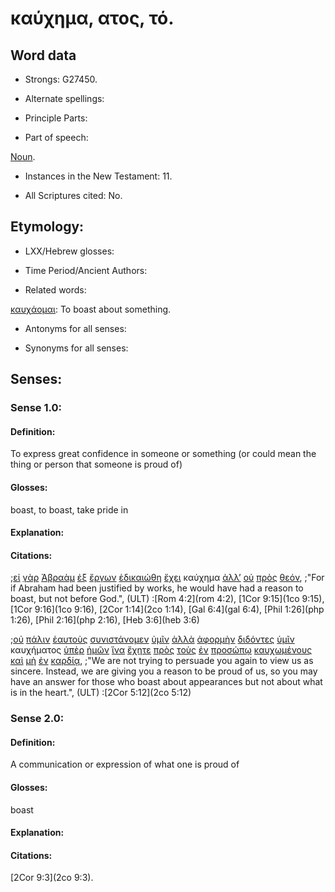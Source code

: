 # καύχημα, ατος, τό.

<!-- Status: S2=Needs2ndReview -->
<!-- Lexica used for edits: BDAG, FFM, BN, LN, A-S -->

## Word data

* Strongs: G27450.


* Alternate spellings:

* Principle Parts: 

* Part of speech: 

[Noun](http://ugg.readthedocs.io/en/latest/noun.html).

* Instances in the New Testament: 11.

* All Scriptures cited: No.

## Etymology: 

* LXX/Hebrew glosses: 

* Time Period/Ancient Authors: 

* Related words: 

[καυχάομαι](../G27440/01.md): To boast about something.

* Antonyms for all senses:

* Synonyms for all senses: 

## Senses:

### Sense 1.0:

#### Definition: 

To express great confidence in someone or something (or could mean the thing or person that someone is proud of) 

#### Glosses:

boast, to boast, take pride in

#### Explanation:

#### Citations:

;[εἰ](../G14870/01.md) [γὰρ](../G10630/01.md) [Ἀβραὰμ](../G00110/01.md) [ἐξ](../G15370/01.md) [ἔργων](../G20410/01.md) [ἐδικαιώθη](../G13440/01.md) [ἔχει](../G21920/01.md) καύχημα [ἀλλ’](../G02350/01.md) [οὐ](../G37560/01.md) [πρὸς](../G43140/01.md) [θεόν](../G23160/01.md), 
;"For if Abraham had been justified by works, he would have had a reason to boast, but not before God.",  (ULT)
:[Rom 4:2](rom 4:2), [1Cor 9:15](1co 9:15), [1Cor 9:16](1co 9:16),  [2Cor 1:14](2co 1:14),  [Gal 6:4](gal 6:4),  [Phil 1:26](php 1:26),  [Phil 2:16](php 2:16),  [Heb 3:6](heb 3:6)

;[οὐ](../G37560/01.md) [πάλιν](../G38250/01.md) [ἑαυτοὺς](../G14380/01.md) [συνιστάνομεν](../G49210/01.md) [ὑμῖν](../G47710/01.md) [ἀλλὰ](../G02350/01.md) [ἀφορμὴν](../G08740/01.md) [διδόντες](../G13250/01.md) [ὑμῖν](../G47710/01.md) καυχήματος [ὑπὲρ](../G52280/01.md) [ἡμῶν](../G14730/01.md) [ἵνα](../G24430/01.md) [ἔχητε](../G21920/01.md) [πρὸς](../G43140/01.md) [τοὺς](../G35880/01.md) [ἐν](../G17220/01.md) [προσώπῳ](../G43830/01.md) [καυχωμένους](../G27440/01.md) [καὶ](../G25320/01.md) [μὴ](../G33610/01.md) [ἐν](../G17220/01.md) [καρδίᾳ](../G25880/01.md), 
;"We are not trying to persuade you again to view us as sincere. Instead, we are giving you a reason to be proud of us, so you may have an answer for those who boast about appearances but not about what is in the heart.",  (ULT)
:[2Cor 5:12](2co 5:12)

### Sense 2.0:

#### Definition: 

A communication or expression of what one is proud of

#### Glosses:

boast

#### Explanation:

#### Citations:

[2Cor 9:3](2co 9:3).



